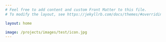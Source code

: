 ```yaml
---
# Feel free to add content and custom Front Matter to this file.
# To modify the layout, see https://jekyllrb.com/docs/themes/#overriding-theme-defaults

layout: home

image: /projects/images/test/icon.jpg
---
```




